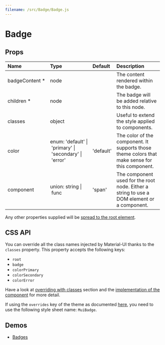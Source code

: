 ```yaml
---
filename: /src/Badge/Badge.js
---
```


<!--- This documentation is automatically generated, do not try to edit it. -->

# Badge



## Props

| Name | Type | Default | Description |
|:-----|:-----|:--------|:------------|
| <span class="prop-name required">badgeContent *</span> | <span class="prop-type">node |  | The content rendered within the badge. |
| <span class="prop-name required">children *</span> | <span class="prop-type">node |  | The badge will be added relative to this node. |
| <span class="prop-name">classes</span> | <span class="prop-type">object |  | Useful to extend the style applied to components. |
| <span class="prop-name">color</span> | <span class="prop-type">enum:&nbsp;'default'&nbsp;&#124;<br>&nbsp;'primary'&nbsp;&#124;<br>&nbsp;'secondary'&nbsp;&#124;<br>&nbsp;'error'<br> | <span class="prop-default">'default'</span> | The color of the component. It supports those theme colors that make sense for this component. |
| <span class="prop-name">component</span> | <span class="prop-type">union:&nbsp;string&nbsp;&#124;<br>&nbsp;func<br> | <span class="prop-default">'span'</span> | The component used for the root node. Either a string to use a DOM element or a component. |

Any other properties supplied will be [spread to the root element](/guides/api#spread).

## CSS API

You can override all the class names injected by Material-UI thanks to the `classes` property.
This property accepts the following keys:
- `root`
- `badge`
- `colorPrimary`
- `colorSecondary`
- `colorError`

Have a look at [overriding with classes](/customization/overrides#overriding-with-classes) section
and the [implementation of the component](https://github.com/mui-org/material-ui/tree/v1-beta/src/Badge/Badge.js)
for more detail.

If using the `overrides` key of the theme as documented
[here](/customization/themes#customizing-all-instances-of-a-component-type),
you need to use the following style sheet name: `MuiBadge`.

## Demos

- [Badges](/demos/badges)

